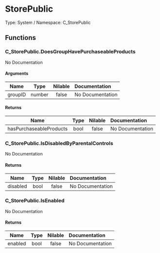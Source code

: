 # StorePublic

Type: System / Namespace: C_StorePublic

## Functions

### C_StorePublic.DoesGroupHavePurchaseableProducts

No Documentation

#### Arguments
|Name|Type|Nilable|Documentation|
|:---:|:---:|:---:|:---|
|groupID|number|false|No Documentation|
#### Returns
|Name|Type|Nilable|Documentation|
|:---:|:---:|:---:|:---|
|hasPurchaseableProducts|bool|false|No Documentation|
### C_StorePublic.IsDisabledByParentalControls

No Documentation

#### Returns
|Name|Type|Nilable|Documentation|
|:---:|:---:|:---:|:---|
|disabled|bool|false|No Documentation|
### C_StorePublic.IsEnabled

No Documentation

#### Returns
|Name|Type|Nilable|Documentation|
|:---:|:---:|:---:|:---|
|enabled|bool|false|No Documentation|